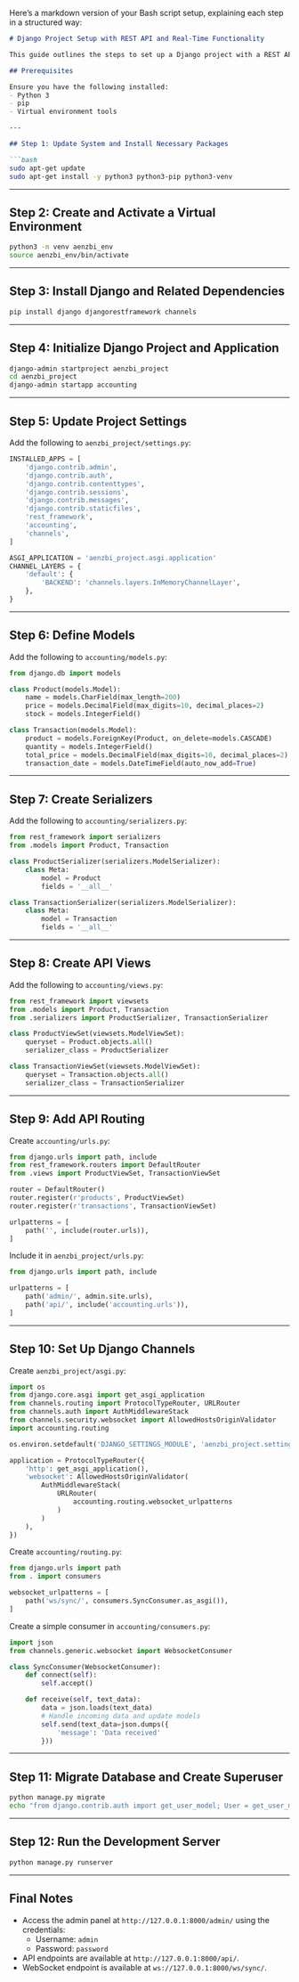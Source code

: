 Here’s a markdown version of your Bash script setup, explaining each step in a structured way:

```markdown
# Django Project Setup with REST API and Real-Time Functionality

This guide outlines the steps to set up a Django project with a REST API and WebSocket support using Django Channels.

## Prerequisites

Ensure you have the following installed:
- Python 3
- pip
- Virtual environment tools

---

## Step 1: Update System and Install Necessary Packages

```bash
sudo apt-get update
sudo apt-get install -y python3 python3-pip python3-venv
```

---

## Step 2: Create and Activate a Virtual Environment

```bash
python3 -m venv aenzbi_env
source aenzbi_env/bin/activate
```

---

## Step 3: Install Django and Related Dependencies

```bash
pip install django djangorestframework channels
```

---

## Step 4: Initialize Django Project and Application

```bash
django-admin startproject aenzbi_project
cd aenzbi_project
django-admin startapp accounting
```

---

## Step 5: Update Project Settings

Add the following to `aenzbi_project/settings.py`:

```python
INSTALLED_APPS = [
    'django.contrib.admin',
    'django.contrib.auth',
    'django.contrib.contenttypes',
    'django.contrib.sessions',
    'django.contrib.messages',
    'django.contrib.staticfiles',
    'rest_framework',
    'accounting',
    'channels',
]

ASGI_APPLICATION = 'aenzbi_project.asgi.application'
CHANNEL_LAYERS = {
    'default': {
        'BACKEND': 'channels.layers.InMemoryChannelLayer',
    },
}
```

---

## Step 6: Define Models

Add the following to `accounting/models.py`:

```python
from django.db import models

class Product(models.Model):
    name = models.CharField(max_length=200)
    price = models.DecimalField(max_digits=10, decimal_places=2)
    stock = models.IntegerField()

class Transaction(models.Model):
    product = models.ForeignKey(Product, on_delete=models.CASCADE)
    quantity = models.IntegerField()
    total_price = models.DecimalField(max_digits=10, decimal_places=2)
    transaction_date = models.DateTimeField(auto_now_add=True)
```

---

## Step 7: Create Serializers

Add the following to `accounting/serializers.py`:

```python
from rest_framework import serializers
from .models import Product, Transaction

class ProductSerializer(serializers.ModelSerializer):
    class Meta:
        model = Product
        fields = '__all__'

class TransactionSerializer(serializers.ModelSerializer):
    class Meta:
        model = Transaction
        fields = '__all__'
```

---

## Step 8: Create API Views

Add the following to `accounting/views.py`:

```python
from rest_framework import viewsets
from .models import Product, Transaction
from .serializers import ProductSerializer, TransactionSerializer

class ProductViewSet(viewsets.ModelViewSet):
    queryset = Product.objects.all()
    serializer_class = ProductSerializer

class TransactionViewSet(viewsets.ModelViewSet):
    queryset = Transaction.objects.all()
    serializer_class = TransactionSerializer
```

---

## Step 9: Add API Routing

Create `accounting/urls.py`:

```python
from django.urls import path, include
from rest_framework.routers import DefaultRouter
from .views import ProductViewSet, TransactionViewSet

router = DefaultRouter()
router.register(r'products', ProductViewSet)
router.register(r'transactions', TransactionViewSet)

urlpatterns = [
    path('', include(router.urls)),
]
```

Include it in `aenzbi_project/urls.py`:

```python
from django.urls import path, include

urlpatterns = [
    path('admin/', admin.site.urls),
    path('api/', include('accounting.urls')),
]
```

---

## Step 10: Set Up Django Channels

Create `aenzbi_project/asgi.py`:

```python
import os
from django.core.asgi import get_asgi_application
from channels.routing import ProtocolTypeRouter, URLRouter
from channels.auth import AuthMiddlewareStack
from channels.security.websocket import AllowedHostsOriginValidator
import accounting.routing

os.environ.setdefault('DJANGO_SETTINGS_MODULE', 'aenzbi_project.settings')

application = ProtocolTypeRouter({
    'http': get_asgi_application(),
    'websocket': AllowedHostsOriginValidator(
        AuthMiddlewareStack(
            URLRouter(
                accounting.routing.websocket_urlpatterns
            )
        )
    ),
})
```

Create `accounting/routing.py`:

```python
from django.urls import path
from . import consumers

websocket_urlpatterns = [
    path('ws/sync/', consumers.SyncConsumer.as_asgi()),
]
```

Create a simple consumer in `accounting/consumers.py`:

```python
import json
from channels.generic.websocket import WebsocketConsumer

class SyncConsumer(WebsocketConsumer):
    def connect(self):
        self.accept()

    def receive(self, text_data):
        data = json.loads(text_data)
        # Handle incoming data and update models
        self.send(text_data=json.dumps({
            'message': 'Data received'
        }))
```

---

## Step 11: Migrate Database and Create Superuser

```bash
python manage.py migrate
echo "from django.contrib.auth import get_user_model; User = get_user_model(); User.objects.create_superuser('admin', 'admin@example.com', 'password')" | python manage.py shell
```

---

## Step 12: Run the Development Server

```bash
python manage.py runserver
```

---

## Final Notes

- Access the admin panel at `http://127.0.0.1:8000/admin/` using the credentials:  
  - Username: `admin`  
  - Password: `password`
- API endpoints are available at `http://127.0.0.1:8000/api/`.
- WebSocket endpoint is available at `ws://127.0.0.1:8000/ws/sync/`.

```
